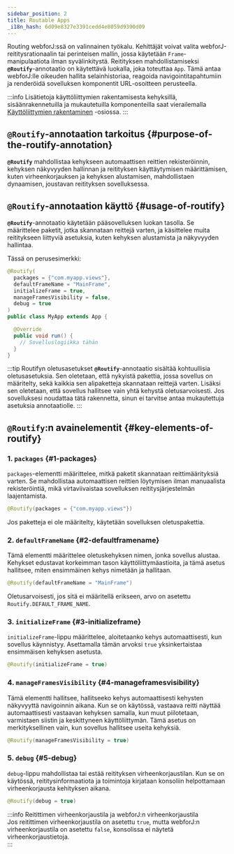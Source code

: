 ```yaml
---
sidebar_position: 2
title: Routable Apps
_i18n_hash: 6d09e8327e3391cedd4e8059d9390d09
---
```

Routing webforJ:ssä on valinnainen työkalu. Kehittäjät voivat valita webforJ-reititysrationaalin tai perinteisen mallin, jossa käytetään `Frame`-manipulaatiota ilman syvälinkitystä. Reitityksen mahdollistamiseksi **`@Routify`**-annotaatio on käytettävä luokalla, joka toteuttaa `App`. Tämä antaa webforJ:lle oikeuden hallita selainhistoriaa, reagoida navigointitapahtumiin ja renderöidä sovelluksen komponentit URL-osoitteen perusteella.

:::info
Lisätietoja käyttöliittymien rakentamisesta kehyksillä, sisäänrakennetuilla ja mukautetuilla komponenteilla saat vierailemalla [Käyttöliittymien rakentaminen](../building-ui/basics) -osiossa.
:::

## `@Routify`-annotaation tarkoitus {#purpose-of-the-routify-annotation}

**`@Routify`** mahdollistaa kehykseen automaattisen reittien rekisteröinnin, kehyksen näkyvyyden hallinnan ja reitityksen käyttäytymisen määrittämisen, kuten virheenkorjauksen ja kehyksen alustamisen, mahdollistaen dynaamisen, joustavan reitityksen sovelluksessa.

## `@Routify`-annotaation käyttö {#usage-of-routify}

**`@Routify`**-annotaatio käytetään pääsovelluksen luokan tasolla. Se määrittelee paketit, jotka skannataan reittejä varten, ja käsittelee muita reititykseen liittyviä asetuksia, kuten kehyksen alustamista ja näkyvyyden hallintaa.

Tässä on perusesimerkki:

```java
@Routify(
  packages = {"com.myapp.views"},
  defaultFrameName = "MainFrame",
  initializeFrame = true,
  manageFramesVisibility = false,
  debug = true
)
public class MyApp extends App {

  @Override
  public void run() {
    // Sovelluslogiikka tähän
  }
}
```

:::tip Routifyn oletusasetukset
**`@Routify`**-annotaatio sisältää kohtuullisia oletusasetuksia. Sen oletetaan, että nykyistä pakettia, jossa sovellus on määritelty, sekä kaikkia sen alipaketteja skannataan reittejä varten. Lisäksi sen oletetaan, että sovellus hallitsee vain yhtä kehystä oletusarvoisesti. Jos sovelluksesi noudattaa tätä rakennetta, sinun ei tarvitse antaa mukautettuja asetuksia annotaatiolle.
:::

## `@Routify`:n avainelementit {#key-elements-of-routify}

### 1. **`packages`** {#1-packages}

`packages`-elementti määrittelee, mitkä paketit skannataan reittimäärityksiä varten. Se mahdollistaa automaattisen reittien löytymisen ilman manuaalista rekisteröintiä, mikä virtaviivaistaa sovelluksen reititysjärjestelmän laajentamista.

```java
@Routify(packages = {"com.myapp.views"})
```

Jos paketteja ei ole määritelty, käytetään sovelluksen oletuspakettia.

### 2. **`defaultFrameName`** {#2-defaultframename}

Tämä elementti määrittelee oletuskehyksen nimen, jonka sovellus alustaa. Kehykset edustavat korkeimman tason käyttöliittymäastioita, ja tämä asetus hallitsee, miten ensimmäinen kehys nimetään ja hallitaan.

```java
@Routify(defaultFrameName = "MainFrame")
```

Oletusarvoisesti, jos sitä ei määritellä erikseen, arvo on asetettu `Routify.DEFAULT_FRAME_NAME`.

### 3. **`initializeFrame`** {#3-initializeframe}

`initializeFrame`-lippu määrittelee, aloitetaanko kehys automaattisesti, kun sovellus käynnistyy. Asettamalla tämän arvoksi `true` yksinkertaistaa ensimmäisen kehyksen asetusta.

```java
@Routify(initializeFrame = true)
```

### 4. **`manageFramesVisibility`** {#4-manageframesvisibility}

Tämä elementti hallitsee, hallitseeko kehys automaattisesti kehysten näkyvyyttä navigoinnin aikana. Kun se on käytössä, vastaava reitti näyttää automaattisesti vastaavan kehyksen samalla, kun muut piilotetaan, varmistaen siistin ja keskittyneen käyttöliittymän. Tämä asetus on merkityksellinen vain, kun sovellus hallitsee useita kehyksiä.

```java
@Routify(manageFramesVisibility = true)
```

### 5. **`debug`** {#5-debug}

`debug`-lippu mahdollistaa tai estää reitityksen virheenkorjaustilan. Kun se on käytössä, reititysinformaatiota ja toimintoja kirjataan konsoliin helpottamaan virheenkorjausta kehityksen aikana.

```java
@Routify(debug = true)
```

:::info Reitittimen virheenkorjaustila ja webforJ:n virheenkorjaustila  
Jos reitittimen virheenkorjaustila on asetettu `true`, mutta webforJ:n virheenkorjaustila on asetettu `false`, konsolissa ei näytetä virheenkorjaustietoja.  
:::
